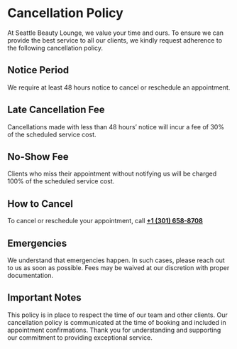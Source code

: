 # Cancellation Policy

At Seattle Beauty Lounge, we value your time and ours.
To ensure we can provide the best service to all our clients, we kindly request adherence to the following cancellation policy.

## Notice Period

We require at least 48 hours notice to cancel or reschedule an appointment.

## Late Cancellation Fee

Cancellations made with less than 48 hours’ notice will incur a fee of 30% of the scheduled service cost.

## No-Show Fee

Clients who miss their appointment without notifying us will be charged 100% of the scheduled service cost.

## How to Cancel

To cancel or reschedule your appointment, call **[+1 (301) 658-8708](tel:+13016588708)**

## Emergencies

We understand that emergencies happen. In such cases, please reach out to us as soon as possible. Fees may be waived at our discretion with proper documentation.

## Important Notes

This policy is in place to respect the time of our team and other clients.
Our cancellation policy is communicated at the time of booking and included in appointment confirmations.
Thank you for understanding and supporting our commitment to providing exceptional service.
